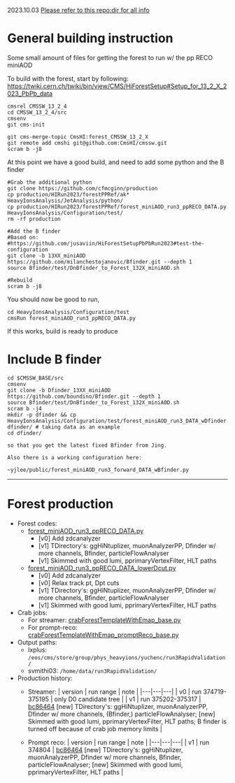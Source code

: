 2023.10.03 [Please refer to this repo:dir for all info](https://github.com/cfmcginn/production/tree/main/HIRun2023/forestPPRef)
# General building instruction
Some small amount of files for getting the forest to run w/ the pp RECO miniAOD

To build with the forest, start by following:
https://twiki.cern.ch/twiki/bin/view/CMS/HiForestSetup#Setup_for_13_2_X_2023_PbPb_data

```
cmsrel CMSSW_13_2_4
cd CMSSW_13_2_4/src
cmsenv
git cms-init

git cms-merge-topic CmsHI:forest_CMSSW_13_2_X
git remote add cmshi git@github.com:CmsHI/cmssw.git
scram b -j8
```

At this point we have a good build, and need to add some python and the B finder

```
#Grab the additional python
git clone https://github.com/cfmcginn/production
cp production/HIRun2023/forestPPRef/ak* HeavyIonsAnalysis/JetAnalysis/python/
cp production/HIRun2023/forestPPRef/forest_miniAOD_run3_ppRECO_DATA.py HeavyIonsAnalysis/Configuration/test/
rm -rf production

#Add the B finder
#Based on:
#https://github.com/jusaviin/HiForestSetupPbPbRun2023#test-the-configuration
git clone -b 13XX_miniAOD https://github.com/milanchestojanovic/Bfinder.git --depth 1
source Bfinder/test/DnBfinder_to_Forest_132X_miniAOD.sh

#Rebuild 
scram b	-j8
```

You should now be good to run,

```
cd HeavyIonsAnalysis/Configuration/test
cmsRun forest_miniAOD_run3_ppRECO_DATA.py
```

If this works, build is ready to produce

# Include B finder
```
cd $CMSSW_BASE/src
cmsenv
git clone -b Dfinder_13XX_miniAOD https://github.com/boundino/Bfinder.git --depth 1
source Bfinder/test/DnBfinder_to_Forest_132X_miniAOD.sh
scram b -j4
mkdir -p dfinder && cp HeavyIonsAnalysis/Configuration/test/forest_miniAOD_run3_DATA_wDfinder.py dfinder/ # taking data as an example
cd dfinder/

so that you get the latest fixed Bfinder from Jing.

Also there is a working configuration here:

~yjlee/public/forest_miniAOD_run3_forward_DATA_wBfinder.py
```

---
# Forest production
- Forest codes:
  - [forest_miniAOD_run3_ppRECO_DATA.py](forest_miniAOD_run3_ppRECO_DATA.py)
    - [v0] Add zdcanalyzer
    - [v1] TDirectory's: ggHiNtuplizer, muonAnalyzerPP, Dfinder w/ more channels, Bfinder, particleFlowAnalyser
    - [v1] Skimmed with good lumi, pprimaryVertexFilter, HLT paths
  - [forest_miniAOD_run3_ppRECO_DATA_lowerDcut.py](forest_miniAOD_run3_ppRECO_DATA_lowerDcut.py)
    - [v0] Add zdcanalyzer
    - [v0] Relax track pt, Dpt cuts
    - [v1] TDirectory's: ggHiNtuplizer, muonAnalyzerPP, Dfinder w/ more channels, Bfinder, particleFlowAnalyser
    - [v1] Skimmed with good lumi, pprimaryVertexFilter, HLT paths
- Crab jobs:
  - For streamer: [crabForestTemplateWithEmap_base.py](crabForestTemplateWithEmap_base.py)
  - For prompt-reco: [crabForestTemplateWithEmap_promptReco_base.py](crabForestTemplateWithEmap_promptReco_base.py)
- Output paths:
  - lxplus: `/eos/cms/store/group/phys_heavyions/yuchenc/run3RapidValidation/`
  - svmithi03: `/home/data/run3RapidValidation/`
- Production history:
  - Streamer:
    | version | run range | note |
    |---|---|---|
    | v0 | run 374719-375195 | only D0 candidate tree |
    | v1 | run 375202-375317 | [bc86464](https://github.com/janice-cat/cmssw/commit/bc86464cc74b8295dd0963bc60848dd2cda99d72) [new] TDirectory's: ggHiNtuplizer, muonAnalyzerPP, Dfinder w/ more channels, (Bfinder,) particleFlowAnalyser; [new] Skimmed with good lumi, pprimaryVertexFilter, HLT paths; B finder is turned off because of crab job memory limits |

  - Prompt reco:
    | version | run range | note |
    |---|---|---|
    | v1 | run 374804 | [bc86464](https://github.com/janice-cat/cmssw/commit/bc86464cc74b8295dd0963bc60848dd2cda99d72) [new] TDirectory's: ggHiNtuplizer, muonAnalyzerPP, Dfinder w/ more channels, Bfinder, particleFlowAnalyser; [new] Skimmed with good lumi, pprimaryVertexFilter, HLT paths |
